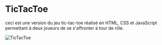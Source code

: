# TicTacToe
ceci est une version du jeu tic-tac-toe réalisé en HTML, CSS et JavaScript permettant à deux joueurs de se s'affronter à tour de rôle.

   ![TicTacToe](https://github.com/user-attachments/assets/73478b44-73be-4a64-9027-45fd00525ec9)
